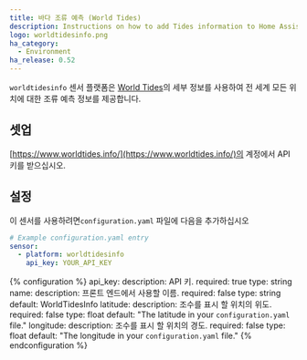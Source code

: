 ```yaml
---
title: 바다 조류 예측 (World Tides)
description: Instructions on how to add Tides information to Home Assistant.
logo: worldtidesinfo.png
ha_category:
  - Environment
ha_release: 0.52
---
```


`worldtidesinfo` 센서 플랫폼은 [World Tides](https://www.worldtides.info/)의 세부 정보를 사용하여 전 세계 모든 위치에 대한 조류 예측 정보를 제공합니다.


## 셋업 

[https://www.worldtides.info/](https://www.worldtides.info/)의 계정에서 API 키를 받으십시오.

## 설정

이 센서를 사용하려면`configuration.yaml` 파일에 다음을 추가하십시오

```yaml
# Example configuration.yaml entry
sensor:
  - platform: worldtidesinfo
    api_key: YOUR_API_KEY
```

{% configuration %}
api_key:
  description: API 키.
  required: true
  type: string
name:
  description: 프론트 엔드에서 사용할 이름.
  required: false
  type: string
  default: WorldTidesInfo
latitude:
  description: 조수를 표시 할 위치의 위도.
  required: false
  type: float
  default: "The latitude in your `configuration.yaml` file."
longitude:
  description: 조수를 표시 할 위치의 경도.
  required: false
  type: float
  default: "The longitude in your `configuration.yaml` file."
{% endconfiguration %}
